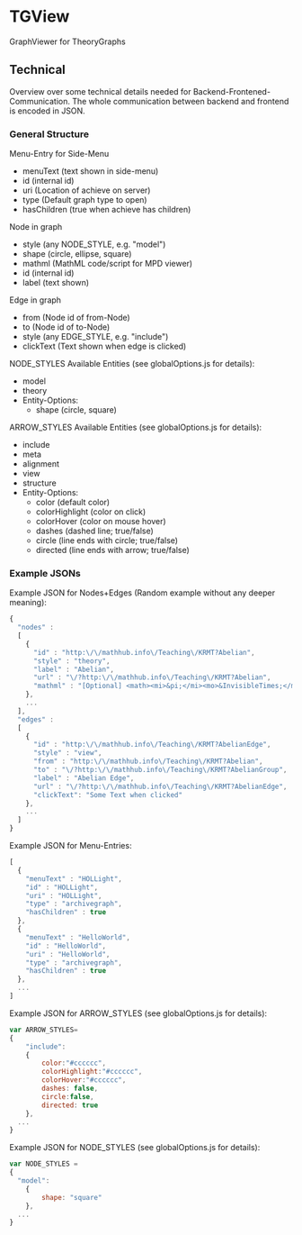 # TGView
GraphViewer for TheoryGraphs

## Technical
Overview over some technical details needed for Backend-Frontened-Communication. The whole communication between backend and frontend is encoded in JSON.

### General Structure

Menu-Entry for Side-Menu
- menuText (text shown in side-menu)
- id (internal id)
- uri (Location of achieve on server)
- type (Default graph type to open)
- hasChildren (true when achieve has children)

Node in graph
- style (any NODE_STYLE, e.g. "model")
- shape (circle, ellipse, square)
- mathml (MathML code/script for MPD viewer)
- id (internal id)
- label (text shown)

Edge in graph
- from (Node id of from-Node)
- to (Node id of to-Node)
- style (any EDGE_STYLE, e.g. "include")
- clickText (Text shown when edge is clicked)

NODE_STYLES
Available Entities (see globalOptions.js for details):
- model
- theory
- Entity-Options:
  - shape (circle, square)

ARROW_STYLES
Available Entities (see globalOptions.js for details):
- include
- meta
- alignment
- view 
- structure
- Entity-Options:
  - color (default color)
  - colorHighlight (color on click)
  - colorHover (color on mouse hover)
  - dashes (dashed line; true/false)
  - circle (line ends with circle; true/false)
  - directed (line ends with arrow; true/false)

### Example JSONs

Example JSON for Nodes+Edges (Random example without any deeper meaning):
```javascript
{
  "nodes" : 
  [
    {
      "id" : "http:\/\/mathhub.info\/Teaching\/KRMT?Abelian",
      "style" : "theory",
      "label" : "Abelian",
      "url" : "\/?http:\/\/mathhub.info\/Teaching\/KRMT?Abelian",
      "mathml" : "[Optional] <math><mi>&pi;</mi><mo>&InvisibleTimes;</mo><msup><mi>r</mi><mn>2</mn></msup></math>"
    },
    ...
  ],
  "edges" : 
  [
    {
      "id" : "http:\/\/mathhub.info\/Teaching\/KRMT?AbelianEdge",
      "style" : "view",
      "from" : "http:\/\/mathhub.info\/Teaching\/KRMT?Abelian",
      "to" : "\/?http:\/\/mathhub.info\/Teaching\/KRMT?AbelianGroup",
      "label" : "Abelian Edge",
      "url" : "\/?http:\/\/mathhub.info\/Teaching\/KRMT?AbelianEdge",
      "clickText": "Some Text when clicked"
    }, 
    ...
  ]
}
```

Example JSON for Menu-Entries:
```javascript
[
  {
    "menuText" : "HOLLight",
    "id" : "HOLLight",
    "uri" : "HOLLight",
    "type" : "archivegraph",
    "hasChildren" : true
  }, 
  {
    "menuText" : "HelloWorld",
    "id" : "HelloWorld",
    "uri" : "HelloWorld",
    "type" : "archivegraph",
    "hasChildren" : true
  }, 
  ...
]
```


Example JSON for ARROW_STYLES (see globalOptions.js for details):
```javascript
var ARROW_STYLES=
{
	"include":
	{
		color:"#cccccc",
		colorHighlight:"#cccccc",
		colorHover:"#cccccc",
		dashes: false,
		circle:false,
		directed: true
	},
  ...
}
```


Example JSON for NODE_STYLES (see globalOptions.js for details):
```javascript
var NODE_STYLES =
{
  "model":
	{
		shape: "square"
	},
  ...
}
```

